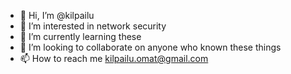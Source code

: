 - 👋 Hi, I’m @kilpailu
- 👀 I’m interested in network security
- 🌱 I’m currently learning these 
- 💞️ I’m looking to collaborate on anyone who known these things
- 📫 How to reach me kilpailu.omat@gmail.com

<!---
kilpailu/kilpailu is a ✨ special ✨ repository because its `README.md` (this file) appears on your GitHub profile.
You can click the Preview link to take a look at your changes.
--->
